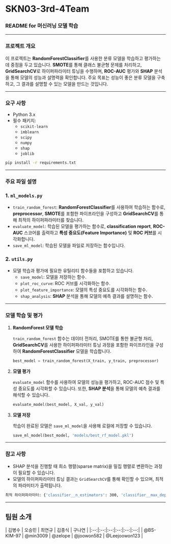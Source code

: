 # SKN03-3rd-4Team
### README for 머신러닝 모델 학습

---

### 프로젝트 개요

이 프로젝트는 **RandomForestClassifier**를 사용한 분류 모델을 학습하고 평가하는 데 중점을 두고 있습니다. **SMOTE**를 통해 클래스 불균형 문제를 처리하고, **GridSearchCV**로 하이퍼파라미터 튜닝을 수행하며, **ROC-AUC** 평가와 **SHAP** 분석을 통해 모델의 성능과 설명력을 확인합니다. 주요 목표는 성능이 좋은 분류 모델을 구축하고, 그 결과를 설명할 수 있는 모델을 만드는 것입니다.

---

### 요구 사항

- Python 3.x
- 필수 패키지:
    - `scikit-learn`
    - `imblearn`
    - `scipy`
    - `numpy`
    - `shap`
    - `joblib`

```bash
pip install -r requirements.txt

```

---

### 주요 파일 설명

### 1. **`ml_models.py`**

- `train_random_forest`: **RandomForestClassifier**를 사용하여 학습하는 함수로, **preprocessor**, **SMOTE**를 포함한 파이프라인을 구성하고 **GridSearchCV**를 통해 최적의 하이퍼파라미터를 찾습니다.
- `evaluate_model`: 학습된 모델을 평가하는 함수로, **classification report**, **ROC-AUC** 스코어를 출력하고 **특성 중요도(Feature Importance)** 및 **ROC 커브**를 시각화합니다.
- `save_ml_model`: 학습된 모델을 파일로 저장하는 함수입니다.

### 2. **`utils.py`**

- 모델 학습과 평가에 필요한 유틸리티 함수들을 포함하고 있습니다.
    - `save_model`: 모델을 저장하는 함수.
    - `plot_roc_curve`: ROC 커브를 시각화하는 함수.
    - `plot_feature_importance`: 모델의 특성 중요도를 시각화하는 함수.
    - `shap_analysis`: **SHAP** 분석을 통해 모델의 예측 결과를 설명하는 함수.

---

### 모델 학습 및 평가

1. **RandomForest 모델 학습**
    
    `train_random_forest` 함수는 데이터 전처리, SMOTE를 통한 불균형 처리, **GridSearchCV**를 사용한 하이퍼파라미터 튜닝 과정을 포함한 파이프라인을 구성하여 **RandomForestClassifier** 모델을 학습합니다.
    
    ```python
    best_model = train_random_forest(X_train, y_train, preprocessor)
    
    ```
    
2. **모델 평가**
    
    `evaluate_model` 함수를 사용하여 모델의 성능을 평가하고, ROC-AUC 점수 및 특성 중요도를 시각화할 수 있습니다. 또한, **SHAP 분석**을 통해 모델의 예측 결과를 해석할 수 있습니다.
    
    ```python
    evaluate_model(best_model, X_val, y_val)
    
    ```
    
3. **모델 저장**
    
    학습이 완료된 모델은 `save_ml_model`을 사용해 로컬에 저장할 수 있습니다.
    
    ```python
    save_ml_model(best_model, 'models/best_rf_model.pkl')
    
    ```
    

---

### 참고 사항

- SHAP 분석을 진행할 때 희소 행렬(sparse matrix)을 밀집 행렬로 변환하는 과정이 필요할 수 있습니다.
- 모델의 하이퍼파라미터 튜닝 결과는 `GridSearchCV`를 통해 확인할 수 있으며, 최적의 파라미터가 출력됩니다.

```bash
최적 하이퍼파라미터: {'classifier__n_estimators': 300, 'classifier__max_depth': None, 'classifier__min_samples_split': 5}

```

---

## 팀원 소개
| 김병수 | 오승민 | 최연규 | 김종식 | 구나연 | 
|:--:|:--:|:--:|:--:|:--:|:--:|
| @BS-KIM-97 | @min3009 | @zelope | @joowon582 | @Leejoowon123 |
